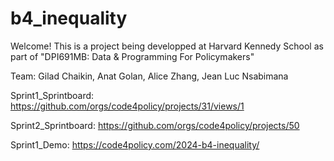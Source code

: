 # b4_inequality

Welcome! This is a project being developped at Harvard Kennedy School as part of "DPI691MB: Data & Programming For Policymakers"

Team: Gilad Chaikin, Anat Golan, Alice Zhang, Jean Luc Nsabimana

Sprint1_Sprintboard: https://github.com/orgs/code4policy/projects/31/views/1

Sprint2_Sprintboard: https://github.com/orgs/code4policy/projects/50

Sprint1_Demo: https://code4policy.com/2024-b4-inequality/
